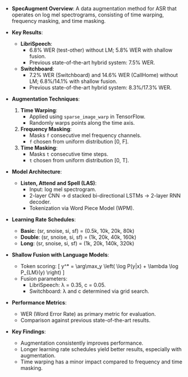 - **SpecAugment Overview**: A data augmentation method for ASR that operates on log mel spectrograms, consisting of time warping, frequency masking, and time masking.
  
- **Key Results**:
  - **LibriSpeech**: 
    - 6.8% WER (test-other) without LM; 5.8% WER with shallow fusion.
    - Previous state-of-the-art hybrid system: 7.5% WER.
  - **Switchboard**: 
    - 7.2% WER (Switchboard) and 14.6% WER (CallHome) without LM; 6.8%/14.1% with shallow fusion.
    - Previous state-of-the-art hybrid system: 8.3%/17.3% WER.

- **Augmentation Techniques**:
  1. **Time Warping**: 
     - Applied using `sparse_image_warp` in TensorFlow.
     - Randomly warps points along the time axis.
  2. **Frequency Masking**: 
     - Masks `f` consecutive mel frequency channels.
     - `f` chosen from uniform distribution [0, F].
  3. **Time Masking**: 
     - Masks `t` consecutive time steps.
     - `t` chosen from uniform distribution [0, T].

- **Model Architecture**: 
  - **Listen, Attend and Spell (LAS)**: 
    - Input: log mel spectrogram.
    - 2-layer CNN → d stacked bi-directional LSTMs → 2-layer RNN decoder.
    - Tokenization via Word Piece Model (WPM).

- **Learning Rate Schedules**:
  - **Basic**: (sr, snoise, si, sf) = (0.5k, 10k, 20k, 80k)
  - **Double**: (sr, snoise, si, sf) = (1k, 20k, 40k, 160k)
  - **Long**: (sr, snoise, si, sf) = (1k, 20k, 140k, 320k)

- **Shallow Fusion with Language Models**:
  - Token scoring: 
    \[
    y^* = \arg\max_y \left( \log P(y|x) + \lambda \log P_{LM}(y) \right)
    \]
  - Fusion parameters: 
    - LibriSpeech: λ = 0.35, c = 0.05.
    - Switchboard: λ and c determined via grid search.

- **Performance Metrics**:
  - WER (Word Error Rate) as primary metric for evaluation.
  - Comparison against previous state-of-the-art results.

- **Key Findings**:
  - Augmentation consistently improves performance.
  - Longer learning rate schedules yield better results, especially with augmentation.
  - Time warping has a minor impact compared to frequency and time masking.